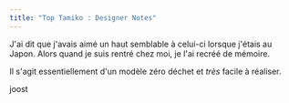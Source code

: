 ```yaml
---
title: "Top Tamiko : Designer Notes"
---
```


J'ai dit que j'avais aimé un haut semblable à celui-ci lorsque j'étais au Japon. Alors quand je suis rentré chez moi, je l'ai recréé de mémoire.

Il s'agit essentiellement d'un modèle zéro déchet et _très_ facile à réaliser.

joost
